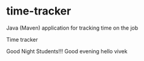 # time-tracker
Java (Maven) application for tracking time on the job

Time tracker

Good Night Students!!!
Good evening
hello vivek 
